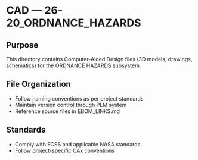 # CAD — 26-20_ORDNANCE_HAZARDS

## Purpose

This directory contains Computer-Aided Design files (3D models, drawings, schematics) for the ORDNANCE HAZARDS subsystem.

## File Organization

- Follow naming conventions as per project standards
- Maintain version control through PLM system
- Reference source files in EBOM_LINKS.md

## Standards

- Comply with ECSS and applicable NASA standards
- Follow project-specific CAx conventions
